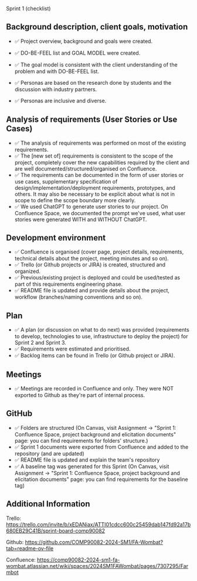 Sprint 1 (checklist)


## Background description, client goals, motivation
- ✅ Project overview, background and goals were created.



- ✅ DO-BE-FEEL list and GOAL MODEL were created. 

- ✅ The goal model is consistent with the client understanding of the problem and with DO-BE-FEEL list.

- ✅ Personas are based on the research done by students and the discussion with industry partners.
- ✅ Personas are inclusive and diverse.

## Analysis of requirements (User Stories or Use Cases)

- ✅ The analysis of requirements was performed on most of the existing requirements. 
- ✅ The [new set of] requirements is consistent to the scope of the project, completely cover the new capabilities required by the client and are well documented/structured/organised on Confluence.
- ✅ The requirements can be documented in the form of user stories or use cases, supplementary specification of design/implementation/deployment requirements, prototypes, and others. It may also be necessary to be explicit about what is not in scope to define the scope boundary more clearly.
- ✅ We used ChatGPT to generate user stories to our project. On Confluence Space, we documented the prompt we've used, what user stories were generated WITH and WITHOUT ChatGPT.

## Development environment

- ✅ Confluence is organised (cover page, project details, requirements, technical details about the project, meeting minutes and so on). 
- ✅ Trello (or Github projects or JIRA) is created, structured and organized. 
- ✅ Previous/existing project is deployed and could be used/tested as part of this requirements engineering phase.
- ✅ README file is updated and provide details about the project, workflow (branches/naming conventions and so on).

## Plan

- ✅ A plan (or discussion on what to do next) was provided (requirements to develop, technologies to use, infrastructure to deploy the project) for Sprint 2 and Sprint 3. 
- ✅ Requirements were estimated and prioritised.
- ✅ Backlog items can be found in Trello (or Github project or JIRA).

## Meetings

- ✅ Meetings are recorded in Confluence and only. They were NOT exported to Github as they're part of internal process.

## GitHub

- ✅ Folders are structured (On Canvas, visit Assignment -> "Sprint 1: Confluence Space, project background and elicitation documents" page: you can find requirements for folders' structure.)
- ✅ Sprint 1 documents were exported from Confluence and added to the repository (and are updated)
- ✅ README file is updated and explain the team's repository
- ✅ A baseline tag was generated for this Sprint (On Canvas, visit Assignment -> "Sprint 1: Confluence Space, project background and elicitation documents" page: you can find requirements for the baseline tag)




## Additional Information


Trello: https://trello.com/invite/b/xEDANiax/ATTI01cdcc600c25459dab147fd92a17b680EB29C41B/sprint-board-comp90082

Github: https://github.com/COMP90082-2024-SM1/FA-Wombat?tab=readme-ov-file

Confluence: https://comp90082-2024-sm1-fa-wombat.atlassian.net/wiki/spaces/2024SM1FAWombat/pages/7307295/Farmbot

